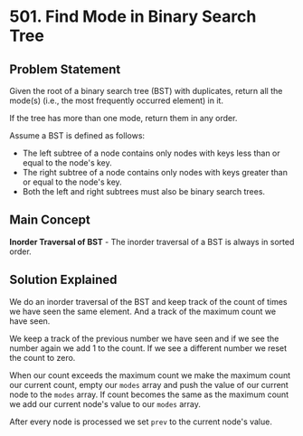 # 501. Find Mode in Binary Search Tree

## Problem Statement

Given the root of a binary search tree (BST) with duplicates, return all the mode(s) (i.e., the most frequently occurred element) in it.

If the tree has more than one mode, return them in any order.

Assume a BST is defined as follows:

- The left subtree of a node contains only nodes with keys less than or equal to the node's key.
- The right subtree of a node contains only nodes with keys greater than or equal to the node's key.
- Both the left and right subtrees must also be binary search trees.

## Main Concept

**Inorder Traversal of BST** - The inorder traversal of a BST is always in sorted order.

## Solution Explained

We do an inorder traversal of the BST and keep track of the count of times we have seen the same element. And a track of the maximum count we have seen.

We keep a track of the previous number we have seen and if we see the number again we add 1 to the count. If we see a different number we reset the count to zero.

When our count exceeds the maximum count we make the maximum count our current count, empty our `modes` array and push the value of our current node to the `modes` array. If count becomes the same as the maximum count we add our current node's value to our `modes` array.

After every node is processed we set `prev` to the current node's value.
